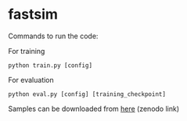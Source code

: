 # fastsim
Commands to run the code:

For training
```
python train.py [config]
```
For evaluation 
```
python eval.py [config] [training_checkpoint]
```
Samples can be downloaded from [here]() (zenodo link)
